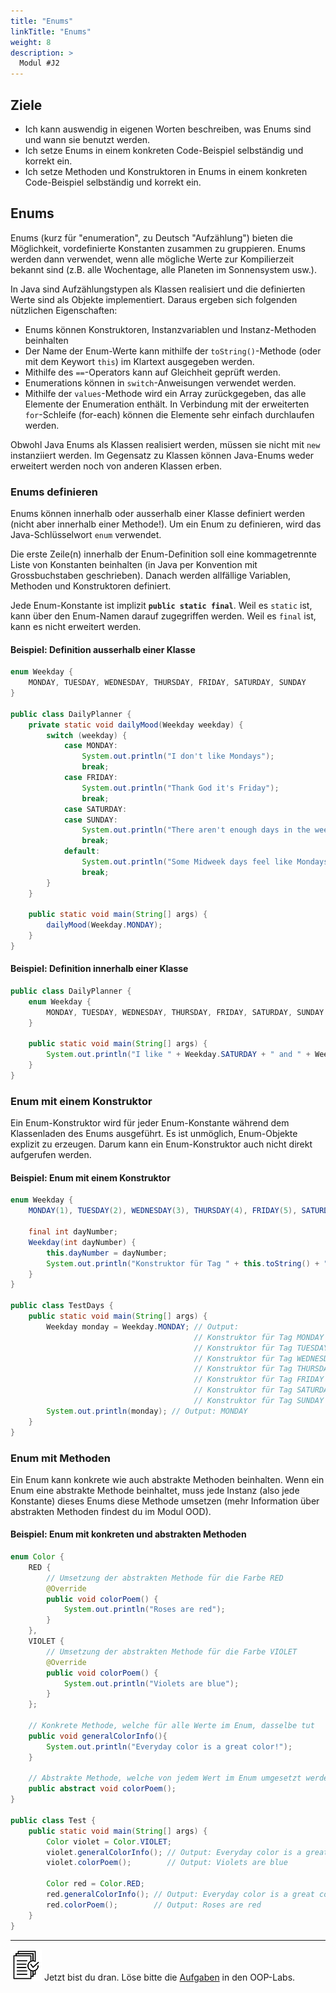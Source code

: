 ```yaml
---
title: "Enums"
linkTitle: "Enums"
weight: 8
description: >
  Modul #J2
---
```

## Ziele
* Ich kann auswendig in eigenen Worten beschreiben, was Enums sind und wann sie benutzt werden.
* Ich setze Enums in einem konkreten Code-Beispiel selbständig und korrekt ein.
* Ich setze Methoden und Konstruktoren in Enums in einem konkreten Code-Beispiel selbständig und korrekt ein.

## Enums
Enums (kurz für "enumeration", zu Deutsch "Aufzählung") bieten die Möglichkeit, vordefinierte Konstanten zusammen zu gruppieren.
Enums werden dann verwendet, wenn alle mögliche Werte zur Kompilierzeit bekannt sind (z.B. alle Wochentage, alle Planeten im Sonnensystem usw.).

In Java sind Aufzählungstypen als Klassen realisiert und die definierten Werte sind als Objekte implementiert. 
Daraus ergeben sich folgenden nützlichen Eigenschaften:
- Enums können Konstruktoren, Instanzvariablen und Instanz-Methoden beinhalten
- Der Name der Enum-Werte kann mithilfe der `toString()`-Methode (oder mit dem Keywort `this`) im Klartext ausgegeben werden.
- Mithilfe des `==`-Operators kann auf Gleichheit geprüft werden.
- Enumerations können in `switch`-Anweisungen verwendet werden.
- Mithilfe der `values`-Methode wird ein Array zurückgegeben, das alle Elemente der Enumeration enthält. In Verbindung mit der erweiterten `for`-Schleife (for-each) können die Elemente sehr einfach durchlaufen werden.

Obwohl Java Enums als Klassen realisiert werden, müssen sie nicht mit `new` instanziiert werden.
Im Gegensatz zu Klassen können Java-Enums weder erweitert werden noch von anderen Klassen erben.

### Enums definieren
Enums können innerhalb oder ausserhalb einer Klasse definiert werden (nicht aber innerhalb einer Methode!).
Um ein Enum zu definieren, wird das Java-Schlüsselwort `enum` verwendet.

Die erste Zeile(n) innerhalb der Enum-Definition soll eine kommagetrennte Liste von Konstanten beinhalten (in Java per Konvention mit Grossbuchstaben geschrieben).
Danach werden allfällige Variablen, Methoden und Konstruktoren definiert.

Jede Enum-Konstante ist implizit **`public static final`**.
Weil es `static` ist, kann über den Enum-Namen darauf zugegriffen werden.
Weil es `final` ist, kann es nicht erweitert werden.

#### Beispiel: Definition ausserhalb einer Klasse
```java
enum Weekday {
    MONDAY, TUESDAY, WEDNESDAY, THURSDAY, FRIDAY, SATURDAY, SUNDAY
}

public class DailyPlanner {
    private static void dailyMood(Weekday weekday) {
        switch (weekday) {
            case MONDAY:
                System.out.println("I don't like Mondays");
                break;
            case FRIDAY:
                System.out.println("Thank God it's Friday");
                break;
            case SATURDAY:
            case SUNDAY:
                System.out.println("There aren't enough days in the weekend");
                break;
            default:
                System.out.println("Some Midweek days feel like Mondays when I wish they were Fridays");
                break;
        }
    }

    public static void main(String[] args) {
        dailyMood(Weekday.MONDAY);
    }
}
```

#### Beispiel: Definition innerhalb einer Klasse
```java
public class DailyPlanner {
    enum Weekday {
        MONDAY, TUESDAY, WEDNESDAY, THURSDAY, FRIDAY, SATURDAY, SUNDAY
    }

    public static void main(String[] args) {
        System.out.println("I like " + Weekday.SATURDAY + " and " + Weekday.SUNDAY + " the best");
    }
}
```

### Enum mit einem Konstruktor
Ein Enum-Konstruktor wird für jeder Enum-Konstante während dem Klassenladen des Enums ausgeführt.
Es ist unmöglich, Enum-Objekte explizit zu erzeugen. Darum kann ein Enum-Konstruktor auch nicht direkt aufgerufen werden.

#### Beispiel: Enum mit einem Konstruktor
```java
enum Weekday {
    MONDAY(1), TUESDAY(2), WEDNESDAY(3), THURSDAY(4), FRIDAY(5), SATURDAY(6), SUNDAY(7);
    
    final int dayNumber;
    Weekday(int dayNumber) {
        this.dayNumber = dayNumber;
        System.out.println("Konstruktor für Tag " + this.toString() + " wird ausgeführt. Das ist der " + this.dayNumber+ ". Tag in der Woche");
    }
}

public class TestDays {
    public static void main(String[] args) {
        Weekday monday = Weekday.MONDAY; // Output:
                                         // Konstruktor für Tag MONDAY wird ausgeführt. Das ist der 1. Tag in der Woche
                                         // Konstruktor für Tag TUESDAY wird ausgeführt. Das ist der 2. Tag in der Woche
                                         // Konstruktor für Tag WEDNESDAY wird ausgeführt. Das ist der 3. Tag in der Woche
                                         // Konstruktor für Tag THURSDAY wird ausgeführt. Das ist der 4. Tag in der Woche
                                         // Konstruktor für Tag FRIDAY wird ausgeführt. Das ist der 5. Tag in der Woche
                                         // Konstruktor für Tag SATURDAY wird ausgeführt. Das ist der 6. Tag in der Woche
                                         // Konstruktor für Tag SUNDAY wird ausgeführt. Das ist der 7. Tag in der Woche
        System.out.println(monday); // Output: MONDAY
    }
}
```

### Enum mit Methoden
Ein Enum kann konkrete wie auch abstrakte Methoden beinhalten. Wenn ein Enum eine abstrakte Methode beinhaltet,
muss jede Instanz (also jede Konstante) dieses Enums diese Methode umsetzen (mehr Information über abstrakten Methoden findest du im Modul OOD).

#### Beispiel: Enum mit konkreten und abstrakten Methoden
```java
enum Color {
    RED {
        // Umsetzung der abstrakten Methode für die Farbe RED
        @Override
        public void colorPoem() {
            System.out.println("Roses are red");
        }
    },
    VIOLET {
        // Umsetzung der abstrakten Methode für die Farbe VIOLET
        @Override
        public void colorPoem() {
            System.out.println("Violets are blue");
        }
    };

    // Konkrete Methode, welche für alle Werte im Enum, dasselbe tut
    public void generalColorInfo(){
        System.out.println("Everyday color is a great color!");
    }

    // Abstrakte Methode, welche von jedem Wert im Enum umgesetzt werden muss
    public abstract void colorPoem();
}

public class Test {
    public static void main(String[] args) {
        Color violet = Color.VIOLET;
        violet.generalColorInfo(); // Output: Everyday color is a great color!
        violet.colorPoem();        // Output: Violets are blue

        Color red = Color.RED;
        red.generalColorInfo(); // Output: Everyday color is a great color!
        red.colorPoem();        // Output: Roses are red
    }
}
```

---
![task1](/images/task.png) Jetzt bist du dran. Löse bitte die [Aufgaben](../../../../labs/java/java-oop) in den OOP-Labs.